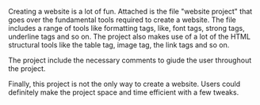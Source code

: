 Creating a website is a lot of fun. Attached is the file "website project" that goes over the fundamental tools required to create a website. The file includes a range of tools like formatting tags, like, font tags, strong tags, underline tags and so on. The project also makes use of a lot of the HTML structural tools like the table tag, image tag, the link tags and so on.
 
 The project include the necessary comments to giude the user throughout the project.

Finally, this project is not the only way to create a website. Users could definitely make the project space and time efficient with a few tweaks.
